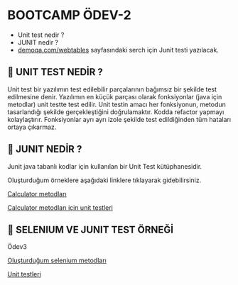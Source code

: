 # BOOTCAMP ÖDEV-2

- Unit test nedir ?
- JUNIT nedir ?
- [demoqa.com/webtables](https://demoqa.com/webtables) 
sayfasındaki serch için Junit testi yazılacak.

## :pushpin: UNIT TEST NEDİR ?

Unit test bir yazılımın test edilebilir 
parçalarının bağımsız bir şekilde test edilmesine
denir. Yazılımın en küçük parçası olarak 
fonksiyonlar (java için metodlar) unit testte test 
edilir. Unit testin amacı her fonksiyonun, metodun
tasarlandığı şekilde gerçekleştiğini doğrulamaktır.
Kodda refactor yapmayı kolaylaştırır. Fonksiyonlar
ayrı ayrı izole şekilde test edildiğinden tüm
hataları ortaya çıkarmaz. 


## :pushpin: JUNIT NEDİR ?

Junit java tabanlı kodlar için kullanılan bir Unit
Test kütüphanesidir. 

Oluşturduğum örneklere aşağıdaki linklere tıklayarak gidebilirsiniz.

[Calculator metodları](https://github.com/enuygun-test-automation-bootcamp/homework2-mkaganm/blob/main/src/main/java/com/demoqa/Calculator.java)

[Calculator metodları için unit testleri](https://github.com/enuygun-test-automation-bootcamp/homework2-mkaganm/blob/main/src/test/java/com/demoqa/CalculatorTest.java)

## :pushpin: SELENIUM VE JUNIT TEST ÖRNEĞİ

Ödev3

[Oluşturduğum selenium metodları](https://github.com/enuygun-test-automation-bootcamp/homework2-mkaganm/blob/main/src/main/java/com/demoqa/Automation.java)

[Unit testleri](https://github.com/enuygun-test-automation-bootcamp/homework2-mkaganm/blob/main/src/test/java/com/demoqa/AutomationTest.java)
